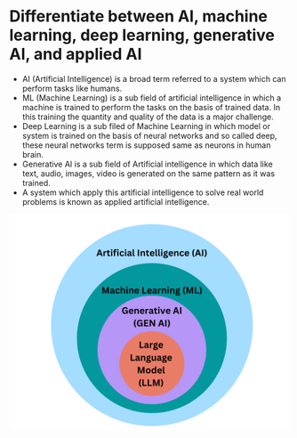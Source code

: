 # Differentiate between AI, machine learning, deep learning, generative AI, and applied AI
- AI (Artificial Intelligence) is a broad term referred to a system which can perform tasks like humans.
- ML (Machine Learning) is a sub field of artificial intelligence in which a machine is trained to perform the tasks on the basis of trained data. In this training the quantity and quality of the data is a major challenge.
- Deep Learning is a sub filed of Machine Learning in which model or system is trained on the basis of neural networks and so called deep, these neural networks term is supposed same as neurons in human brain.
- Generative AI is a sub field of Artificial intelligence in which data like text, audio, images, video is generated on the same pattern as it was trained.
- A system which apply this artificial intelligence to solve real world problems is known as applied artificial intelligence.

![alt text](ai.png)